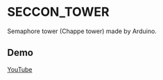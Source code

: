 SECCON_TOWER
======

Semaphore tower (Chappe tower) made by Arduino.

## Demo
[YouTube](https://www.youtube.com/watch?v=Y6voaURtKlM)